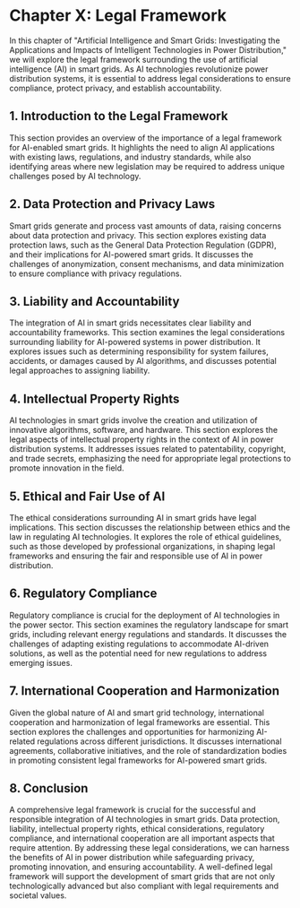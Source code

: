 Chapter X: Legal Framework
==========================

In this chapter of "Artificial Intelligence and Smart Grids: Investigating the Applications and Impacts of Intelligent Technologies in Power Distribution," we will explore the legal framework surrounding the use of artificial intelligence (AI) in smart grids. As AI technologies revolutionize power distribution systems, it is essential to address legal considerations to ensure compliance, protect privacy, and establish accountability.

**1. Introduction to the Legal Framework**
------------------------------------------

This section provides an overview of the importance of a legal framework for AI-enabled smart grids. It highlights the need to align AI applications with existing laws, regulations, and industry standards, while also identifying areas where new legislation may be required to address unique challenges posed by AI technology.

**2. Data Protection and Privacy Laws**
---------------------------------------

Smart grids generate and process vast amounts of data, raising concerns about data protection and privacy. This section explores existing data protection laws, such as the General Data Protection Regulation (GDPR), and their implications for AI-powered smart grids. It discusses the challenges of anonymization, consent mechanisms, and data minimization to ensure compliance with privacy regulations.

**3. Liability and Accountability**
-----------------------------------

The integration of AI in smart grids necessitates clear liability and accountability frameworks. This section examines the legal considerations surrounding liability for AI-powered systems in power distribution. It explores issues such as determining responsibility for system failures, accidents, or damages caused by AI algorithms, and discusses potential legal approaches to assigning liability.

**4. Intellectual Property Rights**
-----------------------------------

AI technologies in smart grids involve the creation and utilization of innovative algorithms, software, and hardware. This section explores the legal aspects of intellectual property rights in the context of AI in power distribution systems. It addresses issues related to patentability, copyright, and trade secrets, emphasizing the need for appropriate legal protections to promote innovation in the field.

**5. Ethical and Fair Use of AI**
---------------------------------

The ethical considerations surrounding AI in smart grids have legal implications. This section discusses the relationship between ethics and the law in regulating AI technologies. It explores the role of ethical guidelines, such as those developed by professional organizations, in shaping legal frameworks and ensuring the fair and responsible use of AI in power distribution.

**6. Regulatory Compliance**
----------------------------

Regulatory compliance is crucial for the deployment of AI technologies in the power sector. This section examines the regulatory landscape for smart grids, including relevant energy regulations and standards. It discusses the challenges of adapting existing regulations to accommodate AI-driven solutions, as well as the potential need for new regulations to address emerging issues.

**7. International Cooperation and Harmonization**
--------------------------------------------------

Given the global nature of AI and smart grid technology, international cooperation and harmonization of legal frameworks are essential. This section explores the challenges and opportunities for harmonizing AI-related regulations across different jurisdictions. It discusses international agreements, collaborative initiatives, and the role of standardization bodies in promoting consistent legal frameworks for AI-powered smart grids.

**8. Conclusion**
-----------------

A comprehensive legal framework is crucial for the successful and responsible integration of AI technologies in smart grids. Data protection, liability, intellectual property rights, ethical considerations, regulatory compliance, and international cooperation are all important aspects that require attention. By addressing these legal considerations, we can harness the benefits of AI in power distribution while safeguarding privacy, promoting innovation, and ensuring accountability. A well-defined legal framework will support the development of smart grids that are not only technologically advanced but also compliant with legal requirements and societal values.
